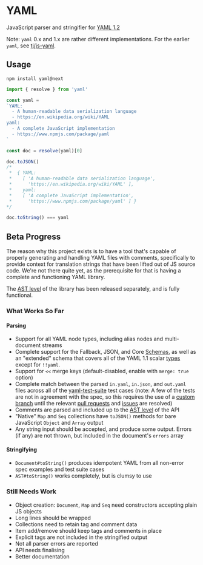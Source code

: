 # YAML

JavaScript parser and stringifier for [YAML 1.2](http://yaml.org/)

Note: `yaml` 0.x and 1.x are rather different implementations. For the earlier `yaml`, see [tj/js-yaml](https://github.com/tj/js-yaml).


## Usage

```
npm install yaml@next
```

```js
import { resolve } from 'yaml'

const yaml =
`YAML:
  - A human-readable data serialization language
  - https://en.wikipedia.org/wiki/YAML
yaml:
  - A complete JavaScript implementation
  - https://www.npmjs.com/package/yaml
`

const doc = resolve(yaml)[0]

doc.toJSON()
/*
 *  { YAML:
 *    [ 'A human-readable data serialization language',
 *      'https://en.wikipedia.org/wiki/YAML' ],
 *    yaml:
 *    [ 'A complete JavaScript implementation',
 *      'https://www.npmjs.com/package/yaml' ] }
*/

doc.toString() === yaml
```


## Beta Progress

The reason why this project exists is to have a tool that's capable of properly generating and handling YAML files with comments, specifically to provide context for translation strings that have been lifted out of JS source code. We're not there quite yet, as the prerequisite for that is having a complete and functioning YAML library.

The [AST level] of the library has been released separately, and is fully functional.


### What Works So Far

#### Parsing
- Support for all YAML node types, including alias nodes and multi-document streams
- Complete support for the Fallback, JSON, and Core [Schemas], as well as an "extended" schema that covers all of the YAML 1.1 scalar [types] except for `!!yaml`.
- Support for `<<` merge keys (default-disabled, enable with `merge: true` option)
- Complete match between the parsed `in.yaml`, `in.json`, and `out.yaml` files across all of the [yaml-test-suite] test cases (note: A few of the tests are not in agreement with the spec, so this requires the use of a [custom branch] until the relevant [pull requests] and [issues] are resolved)
- Comments are parsed and included up to the [AST level] of the API
- "Native" `Map` and `Seq` collections have `toJSON()` methods for bare JavaScript `Object` and `Array` output
- Any string input should be accepted, and produce some output. Errors (if any) are not thrown, but included in the document's `errors` array

[Schemas]: http://www.yaml.org/spec/1.2/spec.html#Schema
[types]: http://yaml.org/type/
[yaml-test-suite]: https://github.com/yaml/yaml-test-suite
[custom branch]: https://github.com/eemeli/yaml-test-suite/tree/fixed-data
[pull requests]: https://github.com/yaml/yaml-test-suite/pulls/eemeli
[issues]: https://github.com/yaml/yaml-test-suite/issues/created_by/eemeli
[AST level]: https://www.npmjs.com/package/raw-yaml

#### Stringifying
- `Document#toString()` produces idempotent YAML from all non-error spec examples and test suite cases
- `AST#toString()` works completely, but is clumsy to use


### Still Needs Work

- Object creation: `Document`, `Map` and `Seq` need constructors accepting plain JS objects
- Long lines should be wrapped
- Collections need to retain tag and comment data
- Item add/remove should keep tags and comments in place
- Explicit tags are not included in the stringified output
- Not all parser errors are reported
- API needs finalising
- Better documentation
